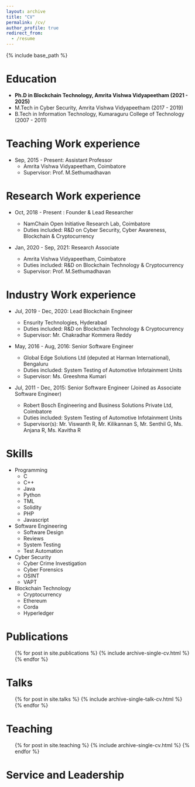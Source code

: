 ```yaml
---
layout: archive
title: "CV"
permalink: /cv/
author_profile: true
redirect_from:
  - /resume
---
```


{% include base_path %}

Education
======
* **Ph.D in Blockchain Technology, Amrita Vishwa Vidyapeetham (2021 - 2025)**
* M.Tech in Cyber Security, Amrita Vishwa Vidyapeetham (2017 - 2019)
* B.Tech in Information Technology, Kumaraguru College of Technology (2007 - 2011)

Teaching Work experience
======
* Sep, 2015 - Present: Assistant Professor
  * Amrita Vishwa Vidyapeetham, Coimbatore
  * Supervisor: Prof. M.Sethumadhavan

Research Work experience
======
* Oct, 2018 - Present : Founder & Lead Researcher
  * NamChain Open Initiative Research Lab, Coimbatore
  * Duties included: R&D on Cyber Security, Cyber Awareness, Blockchain & Cryptocurrency

* Jan, 2020 - Sep, 2021: Research Associate
  * Amrita Vishwa Vidyapeetham, Coimbatore
  * Duties included: R&D on Blockchain Technology & Cryptocurrency
  * Supervisor: Prof. M.Sethumadhavan

Industry Work experience
======
* Jul, 2019 - Dec, 2020: Lead Blockchain Engineer
  * Ensurity Technologies, Hyderabad
  * Duties included: R&D on Blockchain Technology & Cryptocurrency
  * Supervisor: Mr. Chakradhar Kommera Reddy

* May, 2016 - Aug, 2016: Senior Software Engineer
  * Global Edge Solutions Ltd (deputed at Harman International), Bengaluru
  * Duties included: System Testing of Automotive Infotainment Units
  * Supervisor: Ms. Greeshma Kumari

* Jul, 2011 - Dec, 2015: Senior Software Engineer (Joined as Associate Software Engineer)
  * Robert Bosch Engineering and Business Solutions Private Ltd, Coimbatore
  * Duties included: System Testing of Automotive Infotainment Units
  * Supervisor(s): Mr. Viswanth R, Mr. Kilikannan S, Mr. Senthil G, Ms. Anjana R, Ms. Kavitha R
  
Skills
======
* Programming
  * C
  * C++
  * Java
  * Python
  * TML
  * Solidity
  * PHP
  * Javascript
* Software Engineering
  * Software Design
  * Reviews
  * System Testing
  * Test Automation
* Cyber Security
  * Cyber Crime Investigation
  * Cyber Forensics
  * OSINT
  * VAPT
 * Blockchain Technology
    * Cryptocurrency 
    * Ethereum 
    * Corda
    * Hyperledger
 
Publications
======
  <ul>{% for post in site.publications %}
    {% include archive-single-cv.html %}
  {% endfor %}</ul>
  
Talks
======
  <ul>{% for post in site.talks %}
    {% include archive-single-talk-cv.html %}
  {% endfor %}</ul>
  
Teaching
======
  <ul>{% for post in site.teaching %}
    {% include archive-single-cv.html %}
  {% endfor %}</ul>
  
Service and Leadership
======

